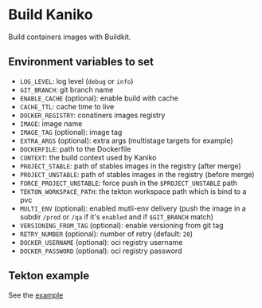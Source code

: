
# Build Kaniko

Build containers images with Buildkit.

## Environment variables to set

* `LOG_LEVEL`: log level (`debug` or `info`)
* `GIT_BRANCH`: git branch name
* `ENABLE_CACHE` (optional): enable build with cache
* `CACHE_TTL`: cache time to live
* `DOCKER_REGISTRY`: conatiners images registry
* `IMAGE`: image name
* `IMAGE_TAG` (optional): image tag
* `EXTRA_ARGS` (optional): extra args (multistage targets for example)
* `DOCKERFILE`: path to the Dockerfile
* `CONTEXT`: the build context used by Kaniko
* `PROJECT_STABLE`: path of stables images in the registry (after merge)
* `PROJECT_UNSTABLE`: path of stables images in the registry (before merge)
* `FORCE_PROJECT_UNSTABLE`: force push in the `$PROJECT_UNSTABLE` path
* `TEKTON_WORKSPACE_PATH`: the tekton workspace path which is bind to a pvc
* `MULTI_ENV` (optional): enabled mutli-env delivery (push the image in a subdir `/prod` or `/qa` if it's `enabled` and if `$GIT_BRANCH` match)
* `VERSIONING_FROM_TAG` (optional): enable versioning from git tag
* `RETRY_NUMBER` (optional): number of retry (default: `20`)
* `DOCKER_USERNAME` (optional): oci registry username
* `DOCKER_PASSWORD` (optional): oci registry password

## Tekton example

See the [example](./build-container-image.yaml)
